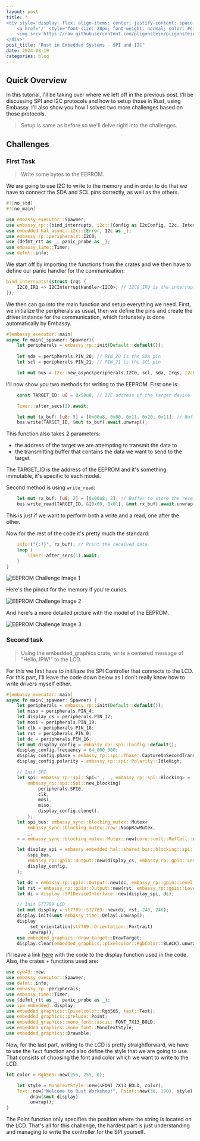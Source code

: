 ```yaml
---
layout: post
title: "
<div style='display: flex; align-items: center; justify-content: space-between;'>
    <a href='/' style='font-size: 28px; font-weight: normal; color: #c1c1c1; text-decoration: none; margin-top: -50px;'>Home</a>
    <img src='https://raw.githubusercontent.com/pligonstein/pligonstein.github.io/main/images/logo.gif' alt='Logo' style='height: 48px; width: 48px; border-radius: 50%; object-fit: cover; margin-top: -50px;'>
</div>"
post_title: "Rust in Embedded Systems - SPI and I2C"
date: 2024-08-19
categories: blog
---
```


## Quick Overview

In this tutorial, I'll be taking over where we left off in the previous post. I'll be discussing SPI and I2C protocols and how to setup those in Rust, using Embassy. I'll also show you how I solved two more challenges based on those protocols.

> Setup is same as before so we'll delve right into the challenges.

## Challenges

<p></p>

### **First Task**

> Write some bytes to the EEPROM.

We are going to use I2C to write to the memory and in order to do that we have to connect the SDA and SCL pins correctly, as well as the others.

```rust
#![no_std]
#![no_main]

use embassy_executor::Spawner;
use embassy_rp::{bind_interrupts, i2c::{Config as I2cConfig, I2c, InterruptHandler as I2CInterruptHandler}};
use embedded_hal_async::i2c::{Error, I2c as _};
use embassy_rp::peripherals::I2C0;
use {defmt_rtt as _, panic_probe as _};
use embassy_time::Timer;
use defmt::info;
```

We start off by importing the functions from the crates and we then have to define our panic handler for the communication:

```rust
bind_interrupts!(struct Irqs {
    I2C0_IRQ => I2CInterruptHandler<I2C0>; // I2C0_IRQ is the interrupt for I2C0
});
```

We then can go into the main function and setup everything we need. First, we initialize the peripherals as usual, then we define the pins and create the driver instance for the communication, which fortunately is done automatically by Embassy.

```rust
#[embassy_executor::main]
async fn main(_spawner: Spawner){
    let peripherals = embassy_rp::init(Default::default());
    
    let sda = peripherals.PIN_20; // PIN_20 is the SDA pin
    let scl = peripherals.PIN_21; // PIN_21 is the SCL pin

    let mut bus = I2c::new_async(peripherals.I2C0, scl, sda, Irqs, I2cConfig::default()); // Create a new I2C bus
```

I'll now show you two methods for writing to the EEPROM. First one is:

```rust
    const TARGET_ID: u8 = 0x50u8; // I2C address of the target device

    Timer::after_secs(2).await;

    let mut tx_buf: [u8; 5] = [0x00u8, 0x00, 0x11, 0x20, 0x11]; // Buffer to store the data to be sent
    bus.write(TARGET_ID, &mut tx_buf).await.unwrap();
```

This function also takes 2 parameters:

- the address of the target we are attempting to transmit the data to
- the transmitting buffer that contains the data we want to send to the target

The TARGET_ID is the address of the EEPROM and it's something immutable, it's specific to each model.

Second method is using `write_read`:

```rust
    let mut rx_buf: [u8; 2] = [0x00u8; 2]; // Buffer to store the received data
    bus.write_read(TARGET_ID, &[0x00, 0x01], &mut rx_buf).await.unwrap(); // Write 2 bytes to the target device and read 2 bytes from the target device
```

This is just if we want to perform both a write and a read, one after the other.

Now for the rest of the code it's pretty much the standard:

```rust
    info!("{:?}", rx_buf); // Print the received data
    loop {
        Timer::after_secs(1).await;
    }
}
```

![EEPROM Challenge Image 1](/images/_posts/EEPROM-chall-1-pic1.jpeg)

Here's the pinout for the memory if you're curios.

![EEPROM Challenge Image 2](/images/_posts/EEPROM-chall-1-pic.jpeg)

And here's a more detailed picture with the model of the EEPROM.

![EEPROM Challenge Image 3](/images/_posts/EEPROM-chall-1-pic3.jpeg)

### **Second task**

> Using the embedded_graphics crate, write a centered message of "Hello, IPW!" to the LCD.

For this we first have to initiliaze the SPI Controller that connects to the LCD. For this part, I'll leave the code down below as I don't really know how to write drivers myself either.

```rust
#[embassy_executor::main]
async fn main(_spawner: Spawner) {
    let peripherals = embassy_rp::init(Default::default());
    let miso = peripherals.PIN_4;
    let display_cs = peripherals.PIN_17;
    let mosi = peripherals.PIN_19;
    let clk = peripherals.PIN_18;
    let rst = peripherals.PIN_0;
    let dc = peripherals.PIN_16;
    let mut display_config = embassy_rp::spi::Config::default();
    display_config.frequency = 64_000_000;
    display_config.phase = embassy_rp::spi::Phase::CaptureOnSecondTransition;
    display_config.polarity = embassy_rp::spi::Polarity::IdleHigh;

    // Init SPI
    let spi: embassy_rp::spi::Spi<'_, _, embassy_rp::spi::Blocking> =
        embassy_rp::spi::Spi::new_blocking(
            peripherals.SPI0,
            clk,
            mosi,
            miso,
            display_config.clone(),
        );
    let spi_bus: embassy_sync::blocking_mutex::Mutex<
        embassy_sync::blocking_mutex::raw::NoopRawMutex,
        _,
    > = embassy_sync::blocking_mutex::Mutex::new(core::cell::RefCell::new(spi));

    let display_spi = embassy_embedded_hal::shared_bus::blocking::spi::SpiDeviceWithConfig::new(
        &spi_bus,
        embassy_rp::gpio::Output::new(display_cs, embassy_rp::gpio::Level::High),
        display_config,
    );

    let dc = embassy_rp::gpio::Output::new(dc, embassy_rp::gpio::Level::Low);
    let rst = embassy_rp::gpio::Output::new(rst, embassy_rp::gpio::Level::Low);
    let di = display::SPIDeviceInterface::new(display_spi, dc);

    // Init ST7789 LCD
    let mut display = st7789::ST7789::new(di, rst, 240, 240);
    display.init(&mut embassy_time::Delay).unwrap();
    display
        .set_orientation(st7789::Orientation::Portrait)
        .unwrap();
    use embedded_graphics::draw_target::DrawTarget;
    display.clear(embedded_graphics::pixelcolor::RgbColor::BLACK).unwrap();
```

I'll leave a link [here](https://dontpad.com/pligblog) with the code to the display function used in the code. Also, the crates + functions used are:

```rust
use cyw43::new;
use embassy_executor::Spawner;
use defmt::info;
use embassy_rp::peripherals;
use embassy_time::Timer;
use {defmt_rtt as _, panic_probe as _};
use ipw_embedded::display;
use embedded_graphics::{pixelcolor::Rgb565, text::Text};
use embedded_graphics::prelude::Point;
use embedded_graphics::mono_font::ascii::FONT_7X13_BOLD;
use embedded_graphics::mono_font::MonoTextStyle;
use embedded_graphics::Drawable;
```

Now, for the last part, writing to the LCD is pretty straightforward, we have to use the `Text` function and also define the style that we are going to use. That consists of choosing the font and color which we want to write to the LCD.

```rust
let color = Rgb565::new(255, 255, 0);

    let style = MonoTextStyle::new(&FONT_7X13_BOLD, color);
    Text::new("Welcome to Rust Workshop!", Point::new(36, 190), style)
        .draw(&mut display)
        .unwrap();
}
```

The Point function only specifies the position where the string is located on the LCD. That's all for this challenge, the hardest part is just understanding and managing to write the controller for the SPI yourself.
